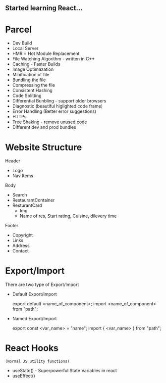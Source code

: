 ## Started learning React...

# Parcel
- Dev Build
- Local Server
- HMR = Hot Module Replacement
- File Watching Algorithm - written in C++
- Caching - Faster Builds
- Image Optimazation
- Minification of file
- Bundling the file
- Compressing the file
- Consistent Hashing
- Code Splitting
- Differential Bunbling - support older browsers
- Diagnostic (beautiful higlighted code frame)
- Error Handling (Better error suggestions)
- HTTPs
- Tree Shaking - remove unused code
- Different dev and prod bundles


# Website Structure

Header
- Logo
- Nav Items

Body
- Search
- RestaurantContainer
- ResturantCard
    - Img
    - Name of res, Start rating, Cuisine, dilevery time

Footer
- Copyright
- Links
- Address
- Contact


# Export/Import

There are two type of Export/Import

- Default Export/Import

    export default <name_of_component>;
    import <name_of_component> from "path";

- Named Export/Import

    export const <var_name> = "name";
    import { <var_name> } from "path";


# React Hooks
    (Normal JS utility functions)
-   useState() - Superpowerful State Variables in react
-   useEffect()
